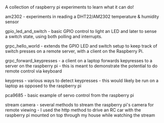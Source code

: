 A collection of raspberry pi experiments to learn what it can do!

am2302 - experiments in reading a DHT22/AM2302 temperature & humidity sensor

gpio_led_and_switch - basic GPIO control to light an LED and later to sense a switch state, using both polling and interrupts.

grpc_hello_world - extends the GPIO LED and switch setup to keep track of switch presses on a remote server, with a client on the Raspberry Pi.

grpc_forward_keypresses - a client on a laptop forwards kepyresses to a server on the raspberry pi - this is meant to demonstrate the potential to do remote control via keyboard

keypress - various ways to detect keypresses - this would likely be run on a laptop as opposed to the raspberry pi

pca9685 - basic example of servo control from the raspberry pi

stream camera - several methods to stream the raspberry pi's camera for remote viewing - I used the http method to drive an RC car with the raspberry pi mounted on top through my house while watching the stream